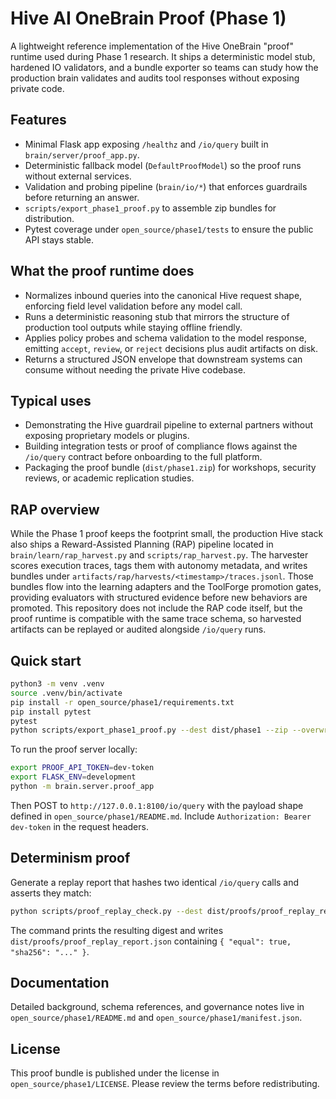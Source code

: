 # Hive AI OneBrain Proof (Phase 1)

A lightweight reference implementation of the Hive OneBrain "proof" runtime used during Phase 1 research. It ships a deterministic model stub, hardened IO validators, and a bundle exporter so teams can study how the production brain validates and audits tool responses without exposing private code.

## Features

- Minimal Flask app exposing `/healthz` and `/io/query` built in `brain/server/proof_app.py`.
- Deterministic fallback model (`DefaultProofModel`) so the proof runs without external services.
- Validation and probing pipeline (`brain/io/*`) that enforces guardrails before returning an answer.
- `scripts/export_phase1_proof.py` to assemble zip bundles for distribution.
- Pytest coverage under `open_source/phase1/tests` to ensure the public API stays stable.

## What the proof runtime does

- Normalizes inbound queries into the canonical Hive request shape, enforcing field level validation before any model call.
- Runs a deterministic reasoning stub that mirrors the structure of production tool outputs while staying offline friendly.
- Applies policy probes and schema validation to the model response, emitting `accept`, `review`, or `reject` decisions plus audit artifacts on disk.
- Returns a structured JSON envelope that downstream systems can consume without needing the private Hive codebase.

## Typical uses

- Demonstrating the Hive guardrail pipeline to external partners without exposing proprietary models or plugins.
- Building integration tests or proof of compliance flows against the `/io/query` contract before onboarding to the full platform.
- Packaging the proof bundle (`dist/phase1.zip`) for workshops, security reviews, or academic replication studies.

## RAP overview

While the Phase 1 proof keeps the footprint small, the production Hive stack also ships a Reward-Assisted Planning (RAP) pipeline located in `brain/learn/rap_harvest.py` and `scripts/rap_harvest.py`. The harvester scores execution traces, tags them with autonomy metadata, and writes bundles under `artifacts/rap/harvests/<timestamp>/traces.jsonl`. Those bundles flow into the learning adapters and the ToolForge promotion gates, providing evaluators with structured evidence before new behaviors are promoted. This repository does not include the RAP code itself, but the proof runtime is compatible with the same trace schema, so harvested artifacts can be replayed or audited alongside `/io/query` runs.

## Quick start

```bash
python3 -m venv .venv
source .venv/bin/activate
pip install -r open_source/phase1/requirements.txt
pip install pytest
pytest
python scripts/export_phase1_proof.py --dest dist/phase1 --zip --overwrite
```

To run the proof server locally:

```bash
export PROOF_API_TOKEN=dev-token
export FLASK_ENV=development
python -m brain.server.proof_app
```

Then POST to `http://127.0.0.1:8100/io/query` with the payload shape defined in `open_source/phase1/README.md`. Include `Authorization: Bearer dev-token` in the request headers.

## Determinism proof

Generate a replay report that hashes two identical `/io/query` calls and asserts they match:

```bash
python scripts/proof_replay_check.py --dest dist/proofs/proof_replay_report.json
```

The command prints the resulting digest and writes `dist/proofs/proof_replay_report.json` containing `{ "equal": true, "sha256": "..." }`.

## Documentation

Detailed background, schema references, and governance notes live in `open_source/phase1/README.md` and `open_source/phase1/manifest.json`.

## License

This proof bundle is published under the license in `open_source/phase1/LICENSE`. Please review the terms before redistributing.

